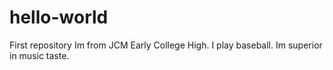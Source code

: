 # hello-world
First repository
Im from JCM Early College High. I play baseball. Im superior in music taste.
